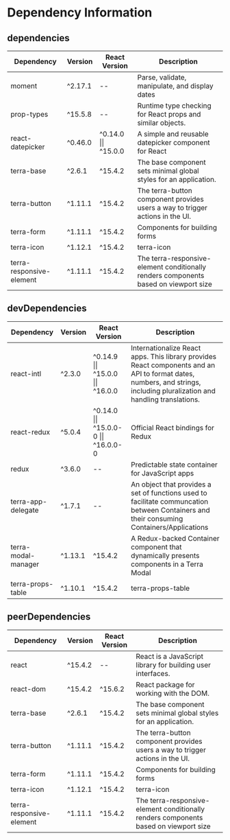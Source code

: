# Dependency Information

## dependencies
| Dependency | Version | React Version | Description |
|-|-|-|-|
| moment | ^2.17.1 | -- | Parse, validate, manipulate, and display dates |
| prop-types | ^15.5.8 | -- | Runtime type checking for React props and similar objects. |
| react-datepicker | ^0.46.0 | ^0.14.0 \|\| ^15.0.0 | A simple and reusable datepicker component for React |
| terra-base | ^2.6.1 | ^15.4.2 | The base component sets minimal global styles for an application. |
| terra-button | ^1.11.1 | ^15.4.2 | The terra-button component provides users a way to trigger actions in the UI. |
| terra-form | ^1.11.1 | ^15.4.2 | Components for building forms |
| terra-icon | ^1.12.1 | ^15.4.2 | terra-icon |
| terra-responsive-element | ^1.11.1 | ^15.4.2 | The terra-responsive-element conditionally renders components based on viewport size |

## devDependencies
| Dependency | Version | React Version | Description |
|-|-|-|-|
| react-intl | ^2.3.0 | ^0.14.9 \|\| ^15.0.0 \|\| ^16.0.0 | Internationalize React apps. This library provides React components and an API to format dates, numbers, and strings, including pluralization and handling translations. |
| react-redux | ^5.0.4 | ^0.14.0 \|\| ^15.0.0-0 \|\| ^16.0.0-0 | Official React bindings for Redux |
| redux | ^3.6.0 | -- | Predictable state container for JavaScript apps |
| terra-app-delegate | ^1.7.1 | -- | An object that provides a set of functions used to facilitate communcation between Containers and their consuming Containers/Applications |
| terra-modal-manager | ^1.13.1 | ^15.4.2 | A Redux-backed Container component that dynamically presents components in a Terra Modal |
| terra-props-table | ^1.10.1 | ^15.4.2 | terra-props-table |

## peerDependencies
| Dependency | Version | React Version | Description |
|-|-|-|-|
| react | ^15.4.2 | -- | React is a JavaScript library for building user interfaces. |
| react-dom | ^15.4.2 | ^15.6.2 | React package for working with the DOM. |
| terra-base | ^2.6.1 | ^15.4.2 | The base component sets minimal global styles for an application. |
| terra-button | ^1.11.1 | ^15.4.2 | The terra-button component provides users a way to trigger actions in the UI. |
| terra-form | ^1.11.1 | ^15.4.2 | Components for building forms |
| terra-icon | ^1.12.1 | ^15.4.2 | terra-icon |
| terra-responsive-element | ^1.11.1 | ^15.4.2 | The terra-responsive-element conditionally renders components based on viewport size |

